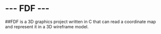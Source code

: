 # --- FDF ---

##FDF is a 3D graphics project written in C that can read a coordinate map and represent it in a 3D wireframe model.
